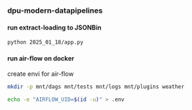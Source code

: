 ### dpu-modern-datapipelines

#### run extract-loading to JSONBin
```bash
python 2025_01_18/app.py
```

#### run air-flow on docker
create envi for air-flow
```bash
mkdir -p mnt/dags mnt/tests mnt/logs mnt/plugins weather
```

```bash
echo -e "AIRFLOW_UID=$(id -u)" > .env
```